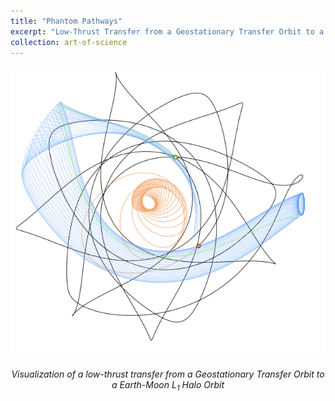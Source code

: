 ```yaml
---
title: "Phantom Pathways"
excerpt: "Low-Thrust Transfer from a Geostationary Transfer Orbit to a Earth-Moon L<sub>1</sub> Halo Orbit"
collection: art-of-science
---
```


<div style="text-align: center">
    <img src="/images/art-of-science/gto-to-l1h.svg" alt="Low-Thrust Trajectory" style="width: 800px; max-width: 100%;"/>
    <p><em>Visualization of a low-thrust transfer from a Geostationary Transfer Orbit to a Earth-Moon L<sub>1</sub> Halo Orbit</em></p>
</div>